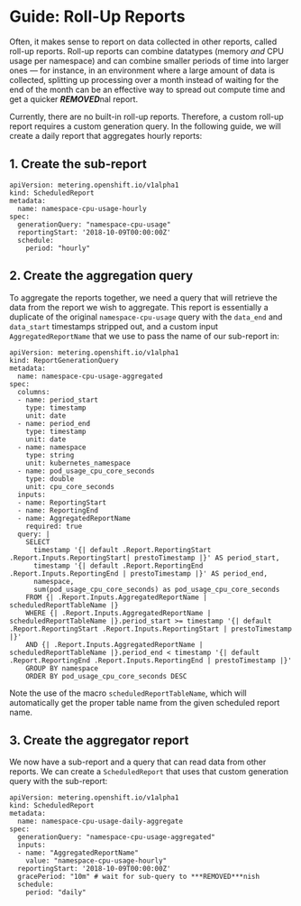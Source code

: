 # Guide: Roll-Up Reports

Often, it makes sense to report on data collected in other reports, called roll-up reports. Roll-up reports can combine datatypes (memory *and* CPU usage per namespace) and can combine smaller periods of time into larger ones — for instance, in an environment where a large amount of data is collected, splitting up processing over a month instead of waiting for the end of the month can be an effective way to spread out compute time and get a quicker ***REMOVED***nal report.

Currently, there are no built-in roll-up reports. Therefore, a custom roll-up report requires a custom generation query. In the following guide, we will create a daily report that aggregates hourly reports:

## 1. Create the sub-report

```
apiVersion: metering.openshift.io/v1alpha1
kind: ScheduledReport
metadata:
  name: namespace-cpu-usage-hourly
spec:
  generationQuery: "namespace-cpu-usage"
  reportingStart: '2018-10-09T00:00:00Z'
  schedule:
    period: "hourly"
```

## 2. Create the aggregation query

To aggregate the reports together, we need a query that will retrieve the data from the report we wish to aggregate. This report is essentially a duplicate of the original `namespace-cpu-usage` query with the `data_end` and `data_start` timestamps stripped out, and a custom input `AggregatedReportName` that we use to pass the name of our sub-report in:

```
apiVersion: metering.openshift.io/v1alpha1
kind: ReportGenerationQuery
metadata:
  name: namespace-cpu-usage-aggregated
spec:
  columns:
  - name: period_start
    type: timestamp
    unit: date
  - name: period_end
    type: timestamp
    unit: date
  - name: namespace
    type: string
    unit: kubernetes_namespace
  - name: pod_usage_cpu_core_seconds
    type: double
    unit: cpu_core_seconds
  inputs:
  - name: ReportingStart
  - name: ReportingEnd
  - name: AggregatedReportName
    required: true
  query: |
    SELECT
      timestamp '{| default .Report.ReportingStart .Report.Inputs.ReportingStart| prestoTimestamp |}' AS period_start,
      timestamp '{| default .Report.ReportingEnd .Report.Inputs.ReportingEnd | prestoTimestamp |}' AS period_end,
      namespace,
      sum(pod_usage_cpu_core_seconds) as pod_usage_cpu_core_seconds
    FROM {| .Report.Inputs.AggregatedReportName | scheduledReportTableName |}
    WHERE {| .Report.Inputs.AggregatedReportName | scheduledReportTableName |}.period_start >= timestamp '{| default .Report.ReportingStart .Report.Inputs.ReportingStart | prestoTimestamp |}'
    AND {| .Report.Inputs.AggregatedReportName | scheduledReportTableName |}.period_end < timestamp '{| default .Report.ReportingEnd .Report.Inputs.ReportingEnd | prestoTimestamp |}'
    GROUP BY namespace
    ORDER BY pod_usage_cpu_core_seconds DESC
```

Note the use of the macro `scheduledReportTableName`, which will automatically get the proper table name from the given scheduled report name.

## 3. Create the aggregator report

We now have a sub-report and a query that can read data from other reports. We can create a `ScheduledReport` that uses that custom generation query with the sub-report:

```
apiVersion: metering.openshift.io/v1alpha1
kind: ScheduledReport
metadata:
  name: namespace-cpu-usage-daily-aggregate
spec:
  generationQuery: "namespace-cpu-usage-aggregated"
  inputs:
  - name: "AggregatedReportName"
    value: "namespace-cpu-usage-hourly"
  reportingStart: '2018-10-09T00:00:00Z'
  gracePeriod: "10m" # wait for sub-query to ***REMOVED***nish
  schedule:
    period: "daily"
```